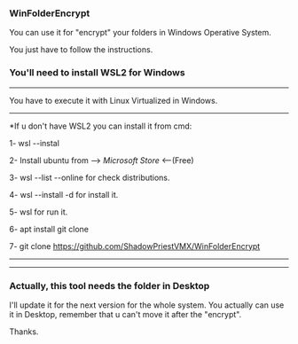 ### WinFolderEncrypt ###


You can use it for "encrypt" your folders in Windows Operative System.

You just have to follow the instructions.

### You'll need to install WSL2 for Windows ###


----------------------------------------------------------

You have to execute it with Linux Virtualized in Windows.

----------------------------------------------------------



*If u don't have WSL2 you can install it from cmd:


1- wsl --instal

2- Install ubuntu from --> *Microsoft Store* <--(Free)

3- wsl --list --online for check distributions.

4- wsl --install -d <DistroName> for install it.
  
5- wsl for run it.
 
6- apt install git clone
  
7- git clone https://github.com/ShadowPriestVMX/WinFolderEncrypt
  
  
  ___________________________________________________________________
  ___________________________________________________________________
  
### Actually, this tool needs the folder in Desktop ###
 
 I'll update it for the next version for the whole system.
 You actually can use it in Desktop, remember that u can't move it after the "encrypt".
 
 Thanks.
